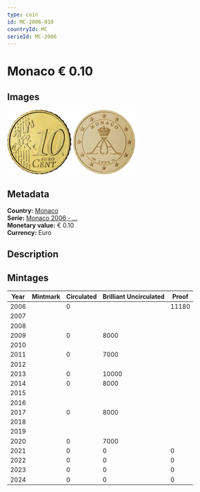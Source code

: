 ```yaml
---
type: coin
id: MC-2006-010
countryId: MC
serieId: MC-2006
---
```


# Monaco € 0.10

## Images

<img src="../../../Images/common-2002-010.webp" height="150" alt="Front image"><img src="Images/monaco-2006-010.webp" height="150" alt="Back image">

## Metadata

**Country:** [Monaco](../index.md)\
**Serie:** [Monaco 2006 - ...](index.md)\
**Monetary value:** € 0.10\
**Currency:** Euro

## Description

## Mintages

| Year | Mintmark | Circulated | Brilliant Uncirculated | Proof |
| ---- | -------- | ---------- | ---------------------- | ----- |
| 2006 |          | 0          |                        | 11180 |
| 2007 |          |            |                        |       |
| 2008 |          |            |                        |       |
| 2009 |          | 0          | 8000                   |       |
| 2010 |          |            |                        |       |
| 2011 |          | 0          | 7000                   |       |
| 2012 |          |            |                        |       |
| 2013 |          | 0          | 10000                  |       |
| 2014 |          | 0          | 8000                   |       |
| 2015 |          |            |                        |       |
| 2016 |          |            |                        |       |
| 2017 |          | 0          | 8000                   |       |
| 2018 |          |            |                        |       |
| 2019 |          |            |                        |       |
| 2020 |          | 0          | 7000                   |       |
| 2021 |          | 0          | 0                      | 0     |
| 2022 |          | 0          | 0                      | 0     |
| 2023 |          | 0          | 0                      | 0     |
| 2024 |          | 0          | 0                      | 0     |
